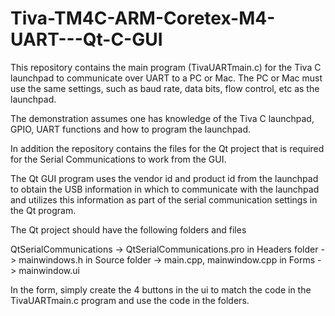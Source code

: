# Tiva-TM4C-ARM-Coretex-M4-UART---Qt-C-GUI

This repository contains the main program (TivaUARTmain.c) for the Tiva C launchpad to communicate over UART to a PC or Mac.  The PC or Mac must use the same settings, such as baud rate, data bits, flow control, etc as the launchpad.

The demonstration assumes one has knowledge of the Tiva C launchpad, GPIO, UART functions and how to program the launchpad.

In addition the repository contains the files for the Qt project that is required for the Serial Communications to work from the GUI.

The Qt GUI program uses the vendor id and product id from the launchpad to obtain the USB information in which to communicate with the launchpad and utilizes this information as part of the serial communication settings in the Qt program.

The Qt project should have the following folders and files

QtSerialCommunications -> QtSerialCommunications.pro
in Headers folder -> mainwindows.h
in Source folder -> main.cpp, mainwindow.cpp
in Forms -> mainwindow.ui

In the form, simply create the 4 buttons in the ui to match the code in the TivaUARTmain.c program and use the code in the folders.

